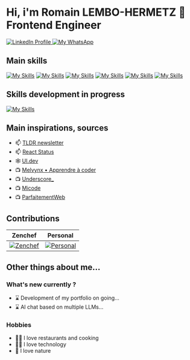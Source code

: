 # Hi, i'm Romain LEMBO-HERMETZ 👋 Frontend Engineer 

<div id="badges">
  <a href="https://www.linkedin.com/in/romainlembo">
    <img src="https://img.shields.io/badge/LinkedIn-blue?style=for-the-badge&logo=linkedin&logoColor=white" alt="LinkedIn Profile"/>
  </a>
  <a href="https://api.whatsapp.com/send?phone=+33645262075&text=urlencodedtext">
    <img src="https://img.shields.io/badge/WhatsApp-25D366?style=for-the-badge&logo=whatsapp&logoColor=white" alt="My WhatsApp" />
  </a>
</div>

## Main skills
[![My Skills](https://skills.thijs.gg/icons?i=react&theme=light)](https://react.dev/ "React 18")
[![My Skills](https://skills.thijs.gg/icons?i=nodejs&theme=light)](https://nodejs.org/ "Node 18")
[![My Skills](https://skills.thijs.gg/icons?i=ts&theme=light)](https://www.typescriptlang.org/ "TypeScript 5") 
[![My Skills](https://skills.thijs.gg/icons?i=aws&theme=light)](https://aws.amazon.com/ "AWS")
[![My Skills](https://skills.thijs.gg/icons?i=nextjs&theme=light)](https://nextjs.org/ "Next 13")
[![My Skills](https://skills.thijs.gg/icons?i=tailwind&theme=light)](https://tailwindcss.com/ "Tailwind CSS 3")

## Skills development in progress
[![My Skills](https://skills.thijs.gg/icons?i=figma&theme=light)](https://www.figma.com/ "Figma")

## Main inspirations, sources
- 📫 [TLDR newsletter](https://tldr.tech/)
- 📫 [React Status](https://react.statuscode.com/)
- 🕸️ [UI.dev](https://ui.dev/)
- 📺 [Melvynx • Apprendre à coder](https://www.youtube.com/@melvynxdev)
- 📺 [Underscore_](https://www.youtube.com/@Underscore_)
- 📺 [Micode](https://www.youtube.com/@Micode)
- 📺 [ParfaitementWeb](https://www.youtube.com/@ParfaitementWeb)

## Contributions

|  Zenchef  |                                                          Personal                                               |
| :-------: | :-------------------------------------------------------------------------------------------------------------: |
| [![Zenchef](https://streak-stats.demolab.com/?user=romainlembo-zenchef)](https://github.com/romainlembo-zenchef)            | [![Personal](https://streak-stats.demolab.com/?user=rlembo06)](https://github.com/rlembo06)                                                                                  |

## Other things about me...

### What's new currently ?
- ⌛ Development of my portfolio on going...
- ⌛ AI chat based on multiple LLMs...

### Hobbies
- 🧑‍🍳 I love restaurants and cooking
- 👨‍💻 I love technology
- 🌿 I love nature
